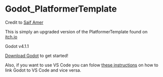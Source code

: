 # Godot_PlatformerTemplate
Credit to [Saif Amer](https://battlerockgames.com](https://itch.io/profile/suppersaif)https://itch.io/profile/suppersaif)

This is simply an upgraded version of the PlatformerTemplate found on [itch.io](https://suppersaif.itch.io/godot-platformer-template)

Godot v4.1.1

[Download Godot](https://godotengine.org/download/windows/) to get started!

Also, if you want to use VS Code you can folow [these instructions](https://www.showwcase.com/show/34429/effortless-scripting-in-godot-4-with-visual-studio-code-a-step-by-step-guide) on how to link Godot to VS Code and vice versa.
